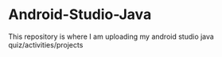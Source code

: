 # Android-Studio-Java
This repository is where I am uploading my android studio java quiz/activities/projects
